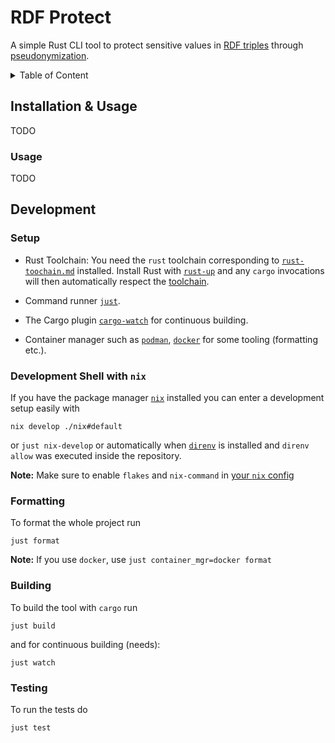 # RDF Protect

A simple Rust CLI tool to protect sensitive values in
[RDF triples](https://en.wikipedia.org/wiki/Semantic_triple) through
[pseudonymization](https://en.wikipedia.org/wiki/Pseudonymization).

<details>
    <summary>Table of Content</summary>
<!--toc:start-->

- [RDF Protect](#rdf-protect)
  - [Installation & Usage](#installation-usage)
    - [Usage](#usage)
  - [Development](#development)
    - [Requirements](#requirements)
    - [Nix](#nix)
    - [Formatting](#formatting)
    - [Building](#building)
    - [Testing](#testing)

<!--toc:end-->
</details>

## Installation & Usage

TODO

### Usage

TODO

## Development

### Setup

- Rust Toolchain: You need the `rust` toolchain corresponding to
  [`rust-toochain.md`](./rust-toochain.md) installed. Install Rust with
  [`rust-up`](https://rustup.rs) and any `cargo` invocations will then
  automatically respect the [toolchain](./rust-toolchain.md).

- Command runner [`just`](https://github.com/casey/just).

- The Cargo plugin [`cargo-watch`](https://crates.io/crates/cargo-watch) for
  continuous building.

- Container manager such as [`podman`](https://podman.io),
  [`docker`](https://docker.com) for some tooling (formatting etc.).

### Development Shell with `nix`

If you have the package manager
[`nix`](https://github.com/DeterminateSystems/nix-installer) installed you can
enter a development setup easily with

```shell
nix develop ./nix#default
```

or `just nix-develop` or automatically when [`direnv`](https://direnv.net) is
installed and `direnv allow` was executed inside the repository.

**Note:** Make sure to enable `flakes` and `nix-command` in
[your `nix` config](https://nixos.wiki/wiki/Flakes#Other_Distros,_without_Home-Manager)

### Formatting

To format the whole project run

```shell
just format
```

**Note:** If you use `docker`, use `just container_mgr=docker format`

### Building

To build the tool with `cargo` run

```shell
just build
```

and for continuous building (needs):

```shell
just watch
```

### Testing

To run the tests do

```shell
just test
```
